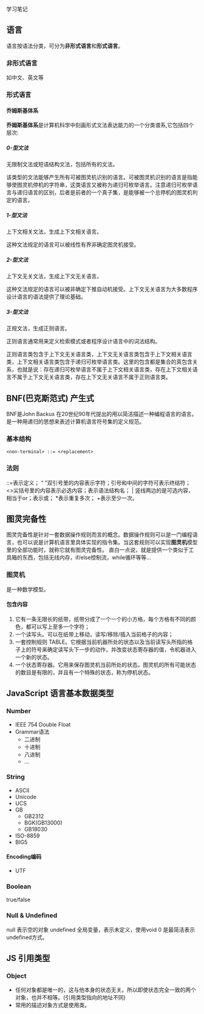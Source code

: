 学习笔记


## 语言
语言按语法分类，可分为**非形式语言**和**形式语言**。
### 非形式语言
如中文、英文等
### 形式语言

#### 乔姆斯基体系
**乔姆斯基体系**是计算机科学中刻画形式文法表达能力的一个分类谱系,它包括四个层次:
##### 0-型文法
无限制文法或短语结构文法，包括所有的文法。

该类型的文法能够产生所有可被图灵机识别的语言。可被图灵机识别的语言是指能够使图灵机停机的字符串，这类语言又被称为递归可枚举语言。注意递归可枚举语言与递归语言的区别，后者是前者的一个真子集，是能够被一个总停机的图灵机判定的语言。

##### 1-型文法
上下文相关文法，生成上下文相关语言。


这种文法规定的语言可以被线性有界非确定图灵机接受。
##### 2-型文法
上下文无关文法，生成上下文无关语言。

这种文法规定的语言可以被非确定下推自动机接受。上下文无关语言为大多数程序设计语言的语法提供了理论基础。

##### 3-型文法
正规文法，生成正则语言。

正则语言通常用来定义检索模式或者程序设计语言中的词法结构。

正则语言类包含于上下文无关语言类，上下文无关语言类包含于上下文相关语言类，上下文相关语言类包含于递归可枚举语言类。这里的包含都是集合的真包含关系，也就是说：存在递归可枚举语言不属于上下文相关语言类，存在上下文相关语言不属于上下文无关语言类，存在上下文无关语言不属于正则语言类。

## BNF(巴克斯范式) 产生式
BNF是John Backus 在20世纪90年代提出的用以简洁描述一种编程语言的语言。是一种用递归的思想来表述计算机语言符号集的定义规范。

### 基本结构

```
<non-terminal> ::= <replacement>
```
### 法则
::=表示定义；
“ ”双引号里的内容表示字符；引号和中间的字符可表示终结符；
<>尖括号里的内容表示必选内容；表示语法结构名；
| 竖线两边的是可选内容，相当于or；表示或；
*表示重复多次；
+表示至少一次。

## 图灵完备性
图灵完备性是针对一套数据操作规则而言的概念。数据操作规则可以是一门编程语言，也可以说是计算机语言里具体实现的指令集。当这套规则可以实现**图灵机**模型里的全部功能时，就称它就有图灵完备性。
直白一点说，就是提供一个类似于工具箱的东西，包括无线内存，if/else控制流，while循环等等...

### 图灵机
是一种数学模型。

#### 包含内容

1. 它有一条无限长的纸带，纸带分成了一个一个的小方格，每个方格有不同的颜色，都可以写上至多一个字符；
2. 一个读写头。可以在纸带上移动，读写/移除/插入当前格子的内容；
3. 一套控制规则 TABLE。它根据当前机器所处的状态以及当前读写头所指的格子上的符号来确定读写头下一步的动作，并改变状态寄存器的值，令机器进入一个新的状态。
4. 一个状态寄存器。它用来保存图灵机当前所处的状态。图灵机的所有可能状态的数目是有限的，并且有一个特殊的状态，称为停机状态。


## JavaScript 语言基本数据类型

### Number

- IEEE 754 Double Float
- Grammar语法
  - 二进制
  - 十进制
  - 八进制
  - ...
### String
- ASCII
- Unicode
- UCS
- GB
  - GB2312
  - BGK(GB13000)
  - GB18030
- ISO-8859
- BIG5

#### Encoding编码
- UTF

### Boolean
true/false
### Null & Undefined

null 表示空的对象
undefined 全局变量，表示未定义，使用void 0 是最简洁表示undefined方式。

## JS 引用类型

### Object

- 任何对象都是唯一的，这与他本身的状态无关。所以即使状态完全一致的两个对象，也并不相等。(引用类型指向的地址不同)
- 常用的描述对象方式是使用类。




 
